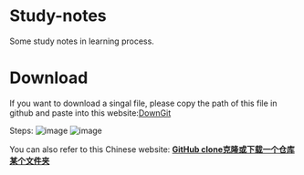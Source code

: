 # Study-notes
Some study notes in learning process. 



# Download

If you want to download a singal file, please copy the path of this file in github and paste into this website:[DownGit](https://www.itsvse.com/downgit/#/home?url=)

Steps:
![image](https://user-images.githubusercontent.com/62192785/129485816-5a5000de-b2bf-4893-b0aa-56fdaa24c1cf.png)
![image](https://user-images.githubusercontent.com/62192785/129485838-92866b94-b783-4a0e-bd41-9a3cd6016fb0.png)


You can also refer to this Chinese website: [**GitHub clone克隆或下载一个仓库某个文件夹**](https://www.itsvse.com/thread-7086-1-1.html)

